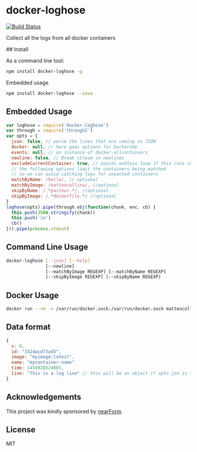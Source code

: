 # docker-loghose

[![Build Status](https://travis-ci.org/mcollina/docker-loghose.svg?branch=master)](https://travis-ci.org/mcollina/docker-loghose)

Collect all the logs from all docker containers

## Install

As a command line tool:

```bash
npm install docker-loghose -g
```

Embedded usage

```bash
npm install docker-loghose --save
```

## Embedded Usage

```js
var loghose = require('docker-loghose')
var through = require('through2')
var opts = {
  json: false, // parse the lines that are coming as JSON
  docker: null, // here goes options for Dockerode
  events: null, // an instance of docker-allcontainers
  newline: false, // Break stream in newlines
  excludeCurrentContainer: true, // avoids endless loop if this runs in a container and writes logs to console
  // the following options limit the containers being matched
  // so we can avoid catching logs for unwanted containers
  matchByName: /hello/, // optional
  matchByImage: /matteocollina/, //optional
  skipByName: /.*pasteur.*/, //optional
  skipByImage: /.*dockerfile.*/ //optional
}
loghose(opts).pipe(through.obj(function(chunk, enc, cb) {
  this.push(JSON.stringify(chunk))
  this.push('\n')
  cb()
})).pipe(process.stdout)
```

## Command Line Usage

```bash
docker-loghose [--json] [--help]
               [--newline]
               [--matchByImage REGEXP] [--matchByName REGEXP]
               [--skipByImage REGEXP] [--skipByName REGEXP]
```

## Docker Usage

```bash
docker run --rm -v /var/run/docker.sock:/var/run/docker.sock matteocollina/docker-loghose
```

## Data format

```js
{
  v: 0,
  id: "3324acd73ad5",
  image: "myimage:latest",
  name: "mycontainer-name"
  time: 1454928524601,
  line: "This is a log line" // this will be an object if opts.jon is true
}
```

Acknowledgements
----------------

This project was kindly sponsored by [nearForm](http://nearform.com).


## License

MIT
